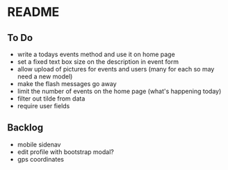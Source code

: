 # README

## To Do

- write a todays events method and use it on home page
- set a fixed text box size on the description in event form
- allow upload of pictures for events and users (many for each so may need a new model)
- make the flash messages go away
- limit the number of events on the home page (what's happening today)
- filter out tilde from data
- require user fields


## Backlog

- mobile sidenav
- edit profile with bootstrap modal?
- gps coordinates
